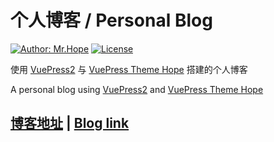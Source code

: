 # 个人博客 / Personal Blog

[![Author: Mr.Hope](https://img.shields.io/badge/Author-Mr.Hope-blue.svg?style=for-the-badge)](https://mrhope.site)
[![License](https://img.shields.io/github/license/mister-hope/mister-hope.github.io?style=for-the-badge)](https://github.com/Mister-Hope/Mister-Hope.github.io/blob/master/LICENSE)

使用 [VuePress2](https://vuejs.press/zh/) 与 [VuePress Theme Hope](https://theme-hope.vuejs.press/zh/) 搭建的个人博客

A personal blog using [VuePress2](https://vuejs.press/) and [VuePress Theme Hope](https://theme-hope.vuejs.press/)

## [博客地址](https://mrhope.site) | [Blog link](https://mister-hope.github.io)
